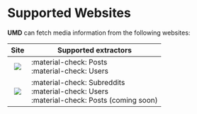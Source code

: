 # Supported Websites

**UMD** can fetch media information from the following websites:

|                                                          Site                                                           | Supported extractors                                                                          |
|:-----------------------------------------------------------------------------------------------------------------------:|-----------------------------------------------------------------------------------------------|
| [![](https://img.shields.io/badge/Coomer-1392F4?&style=for-the-badge&logo=onlyfans&logoColor=white)](https://coomer.su) | :material-check: Posts<br>:material-check: Users                                              |
| [![](https://img.shields.io/badge/Reddit-FF4500?&style=for-the-badge&logo=reddit&logoColor=white)](https://reddit.com)  | :material-check: Subreddits<br>:material-check: Users<br>:material-check: Posts (coming soon) |